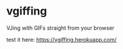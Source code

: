 # vgiffing
VJing with GIFs straight from your browser

test it here: https://vgiffing.herokuapp.com/